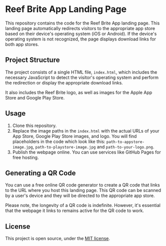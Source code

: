 # Reef Brite App Landing Page

This repository contains the code for the Reef Brite App landing page. This landing page automatically redirects visitors to the appropriate app store based on their device's operating system (iOS or Android). If the device's operating system is not recognized, the page displays download links for both app stores.

## Project Structure

The project consists of a single HTML file, `index.html`, which includes the necessary JavaScript to detect the visitor's operating system and perform the redirection or display the appropriate download links.

It also includes the Reef Brite logo, as well as images for the Apple App Store and Google Play Store.

## Usage

1. Clone this repository.
2. Replace the image paths in the `index.html` with the actual URLs of your App Store, Google Play Store images, and logo. You will find placeholders in the code which look like this: `path-to-appstore-image.jpg`, `path-to-playstore-image.jpg` and `path-to-your-logo.png`.
3. Publish the webpage online. You can use services like GitHub Pages for free hosting.

## Generating a QR Code

You can use a free online QR code generator to create a QR code that links to the URL where you host this landing page. This QR code can be scanned by a user's device and they will be directed to the appropriate app store.

Please note, the longevity of a QR code is indefinite. However, it's essential that the webpage it links to remains active for the QR code to work.

## License

This project is open source, under the [MIT license](LICENSE).
